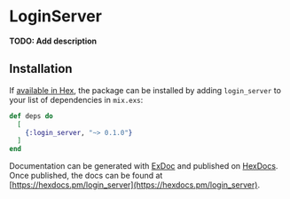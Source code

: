 # LoginServer

**TODO: Add description**

## Installation

If [available in Hex](https://hex.pm/docs/publish), the package can be installed
by adding `login_server` to your list of dependencies in `mix.exs`:

```elixir
def deps do
  [
    {:login_server, "~> 0.1.0"}
  ]
end
```

Documentation can be generated with [ExDoc](https://github.com/elixir-lang/ex_doc)
and published on [HexDocs](https://hexdocs.pm). Once published, the docs can
be found at [https://hexdocs.pm/login_server](https://hexdocs.pm/login_server).

